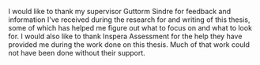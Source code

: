 I would like to thank my supervisor Guttorm Sindre for feedback and information
I've received during the research for and writing of this thesis, some of which
has helped me figure out what to focus on and what to look for. I would also
like to thank Inspera Assessment for the help they have provided me during the
work done on this thesis. Much of that work could not have been done without
their support.
